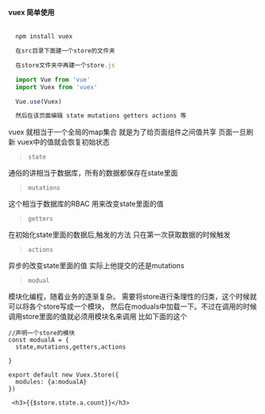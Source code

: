 #### vuex 简单使用

```javascript

  npm install vuex

  在src目录下面建一个store的文件夹

  在store文件夹中再建一个store.js

  import Vue from 'vue'
  import Vuex from 'vuex'

  Vue.use(Vuex)

  然后在该页面编辑 state mutations getters actions 等

```

vuex 就相当于一个全局的map集合  就是为了给页面组件之间值共享   页面一旦刷新  vuex中的值就会恢复初始状态

> `state`

 通俗的讲相当于数据库，所有的数据都保存在state里面

> `mutations`

 这个相当于数据库的RBAC 用来改变state里面的值

> `getters`

 在初始化state里面的数据后,触发的方法 只在第一次获取数据的时候触发

> `actions`

 异步的改变state里面的值 实际上他提交的还是mutations

> `modual`

 模块化编程，随着业务的逐渐复杂。 需要将store进行条理性的归类，这个时候就可以将各个store写成一个模块，
 然后在moduals中加载一下。不过在调用的时候调用store里面的值就必须用模块名来调用 比如下面的这个

    //声明一个store的模块
    const modualA = {
      state,mutations,getters,actions

    }

    export default new Vuex.Store({
      modules: {a:modualA}
    })

     <h3>{{$store.state.a.count}}</h3>
